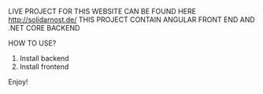 LIVE PROJECT FOR THIS WEBSITE CAN BE FOUND HERE http://solidarnost.de/
THIS PROJECT CONTAIN ANGULAR FRONT END AND .NET CORE BACKEND

HOW TO USE?
1. Install backend
2. Install frontend

Enjoy!

